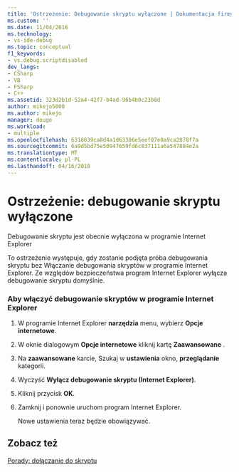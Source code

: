 ```yaml
---
title: 'Ostrzeżenie: Debugowanie skryptu wyłączone | Dokumentacja firmy Microsoft'
ms.custom: ''
ms.date: 11/04/2016
ms.technology:
- vs-ide-debug
ms.topic: conceptual
f1_keywords:
- vs.debug.scriptdisabled
dev_langs:
- CSharp
- VB
- FSharp
- C++
ms.assetid: 323d2b1d-52a4-42f7-b4ad-96b4b0c23b8d
author: mikejo5000
ms.author: mikejo
manager: douge
ms.workload:
- multiple
ms.openlocfilehash: 6318639ca8d4a1d63306e5eef07e0a9ca2878f7a
ms.sourcegitcommit: 6a9d5bd75e50947659fd6c837111a6a547884e2a
ms.translationtype: MT
ms.contentlocale: pl-PL
ms.lasthandoff: 04/16/2018
---
```

# <a name="warning-script-debugging-disabled"></a>Ostrzeżenie: debugowanie skryptu wyłączone
Debugowanie skryptu jest obecnie wyłączona w programie Internet Explorer  
  
 To ostrzeżenie występuje, gdy zostanie podjęta próba debugowania skryptu bez Włączanie debugowania skryptów w programie Internet Explorer. Ze względów bezpieczeństwa program Internet Explorer wyłącza debugowanie skryptu domyślnie.  
  
### <a name="to-enable-script-debugging-in-internet-explorer"></a>Aby włączyć debugowanie skryptów w programie Internet Explorer  
  
1.  W programie Internet Explorer **narzędzia** menu, wybierz **Opcje internetowe**.  
  
2.  W oknie dialogowym **Opcje internetowe** kliknij kartę **Zaawansowane** .  
  
3.  Na **zaawansowane** karcie, Szukaj w **ustawienia** okno, **przeglądanie** kategorii.  
  
4.  Wyczyść **Wyłącz debugowanie skryptu (Internet Explorer)**.  
  
5.  Kliknij przycisk **OK**.  
  
6.  Zamknij i ponownie uruchom program Internet Explorer.  
  
     Nowe ustawienia teraz będzie obowiązywać.  
  
## <a name="see-also"></a>Zobacz też  
 [Porady: dołączanie do skryptu](../debugger/how-to-attach-to-script.md)